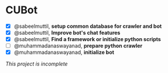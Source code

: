 # CUBot
- [x] @sabeelmuttil, **setup common database for crawler and bot**
- [x] @sabeelmuttil, **Improve bot's chat features**
- [x] @sabeelmuttil, **Find a framework or initialize python scripts**
- [ ] @muhammadanaswayanad, **prepare python crawler**
- [x] @muhammadanaswayanad, **initialize bot**

*This project is incomplete*
